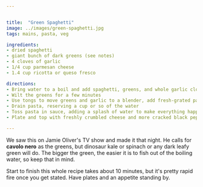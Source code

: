 ```yaml
---


title:  "Green Spaghetti"
image: ../images/green-spaghetti.jpg
tags: mains, pasta, veg

ingredients:
- dried spaghetti
- giant bunch of dark greens (see notes)
- 4 cloves of garlic
- 1/4 cup parmesan cheese
- 1.4 cup ricotta or queso fresco

directions:
- Bring water to a boil and add spaghetti, greens, and whole garlic cloves
- Wilt the greens for a few minutes
- Use tongs to move greens and garlic to a blender, add fresh-grated parmesan, pulse for a few mins, add salt and pepper to taste
- Drain pasta, reserving a cup or so of the water
- Toss pasta in sauce, adding a splash of water to make everything happy
- Plate and top with freshly crumbled cheese and more cracked black pepper

---
```


We saw this on Jamie Oliver's TV show and made it that night. He calls for **cavolo nero** as the greens, but dinosaur kale or spinach or any dark leafy green will do. The bigger the green, the easier it is to fish out of the boiling water, so keep that in mind.

Start to finish this whole recipe takes about 10 minutes, but it's pretty rapid fire once you get stated. Have plates and an appetite standing by.